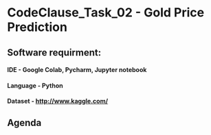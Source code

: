 # CodeClause_Task_02 - Gold Price Prediction

## Software requirment:
#### IDE - Google Colab, Pycharm, Jupyter notebook
#### Language - Python
#### Dataset - http://www.kaggle.com/

## Agenda
